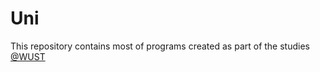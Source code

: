 # Uni
This repository contains most of programs created as part of the studies [@WUST](https://pwr.edu.pl/en/)

